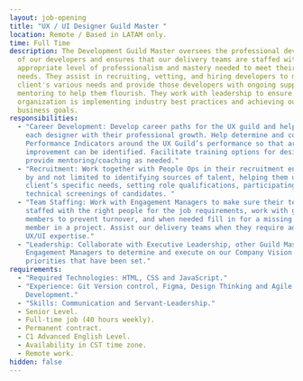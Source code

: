 ```yaml
---
layout: job-opening
title: "UX / UI Designer Guild Master "
location: Remote / Based in LATAM only.
time: Full Time
description: The Development Guild Master oversees the professional development
  of our developers and ensures that our delivery teams are staffed with the
  appropriate level of professionalism and mastery needed to meet their client’s
  needs. They assist in recruiting, vetting, and hiring developers to meet our
  client's various needs and provide those developers with ongoing support and
  mentoring to help them flourish. They work with leadership to ensure our
  organization is implementing industry best practices and achieving our
  business goals.
responsibilities:
  - "Career Development: Develop career paths for the UX guild and help guide
    each designer with their professional growth. Help determine and collect Key
    Performance Indicators around the UX Guild’s performance so that areas of
    improvement can be identified. Facilitate training options for designers and
    provide mentoring/coaching as needed."
  - "Recruitment: Work together with People Ops in their recruitment endeavors
    by and not limited to identifying sources of talent, helping them understand
    client’s specific needs, setting role qualifications, participating in
    technical screenings of candidates. "
  - "Team Staffing: Work with Engagement Managers to make sure their teams are
    staffed with the right people for the job requirements, work with guild
    members to prevent turnover, and when needed fill in for a missing guild
    member in a project. Assist our delivery teams when they require additional
    UX/UI expertise."
  - "Leadership: Collaborate with Executive Leadership, other Guild Masters,
    Engagement Managers to determine and execute on our Company Vision and the
    priorities that have been set."
requirements:
  - "Required Technologies: HTML, CSS and JavaScript."
  - "Experience: Git Version control, Figma, Design Thinking and Agile Software
    Development."
  - "Skills: Communication and Servant-Leadership."
  - Senior Level.
  - Full-time job (40 hours weekly).
  - Permanent contract.
  - C1 Advanced English Level.
  - Availability in CST time zone.
  - Remote work.
hidden: false
---
```

